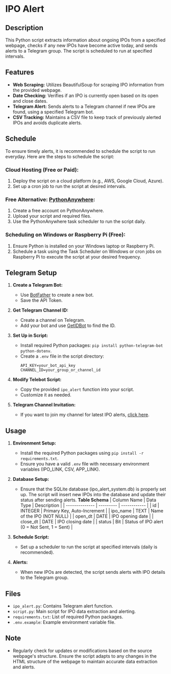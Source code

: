 # IPO Alert

## Description

This Python script extracts information about ongoing IPOs from a specified webpage, checks if any new IPOs have become active today, and sends alerts to a Telegram group. The script is scheduled to run at specified intervals.

## Features

- **Web Scraping:** Utilizes BeautifulSoup for scraping IPO information from the provided webpage.
- **Date Checking:** Verifies if an IPO is currently open based on its open and close dates.
- **Telegram Alert:** Sends alerts to a Telegram channel if new IPOs are found, using a specified Telegram bot.
- **CSV Tracking:** Maintains a CSV file to keep track of previously alerted IPOs and avoids duplicate alerts.

## Schedule

To ensure timely alerts, it is recommended to schedule the script to run everyday. Here are the steps to schedule the script:

### Cloud Hosting (Free or Paid):

1. Deploy the script on a cloud platform (e.g., AWS, Google Cloud, Azure).
2. Set up a cron job to run the script at desired intervals.

### Free Alternative: [PythonAnywhere](https://www.pythonanywhere.com/):

1. Create a free account on PythonAnywhere.
2. Upload your script and required files.
3. Use the PythonAnywhere task scheduler to run the script daily.

### Scheduling on Windows or Raspberry Pi (Free):

1. Ensure Python is installed on your Windows laptop or Raspberry Pi.
2. Schedule a task using the Task Scheduler on Windows or cron jobs on Raspberry Pi to execute the script at your desired frequency.

## Telegram Setup

1. **Create a Telegram Bot:**
   - Use [BotFather](https://t.me/BotFather) to create a new bot.
   - Save the API Token.

2. **Get Telegram Channel ID:**
   - Create a channel on Telegram.
   - Add your bot and use [GetIDBot](https://t.me/getidsbot) to find the ID.

3. **Set Up in Script:**
   - Install required Python packages: `pip install python-telegram-bot python-dotenv`.
   - Create a `.env` file in the script directory:
     ```dotenv
     API_KEY=your_bot_api_key
     CHANNEL_ID=your_group_or_channel_id
     ```

4. **Modify Telebot Script:**
   - Copy the provided `ipo_alert` function into your script.
   - Customize it as needed.

5. **Telegram Channel Invitation:**
   - If you want to join my channel for latest IPO alerts, [click here](https://t.me/ipoalert97).

## Usage

1. **Environment Setup:**
   - Install the required Python packages using `pip install -r requirements.txt`.
   - Ensure you have a valid `.env` file with necessary environment variables (IPO_LINK, CSV, APP_LINK).
     
2. **Database Setup:**
   - Ensure that the SQLite database (ipo_alert_system.db) is properly set up. The script will insert new IPOs into the database and update their status after sending alerts.
   **Table Schema**
| Column Name    | Data Type |  Description |
| -------------- | --------- | ------------ |
| id        | INTEGER    | Primary Key, Auto-Increment |
| ipo_name | TEXT    | Name of the IPO (NOT NULL) |
| open_dt    | DATE   | IPO opening date |
| close_dt   | DATE   | IPO closing date |
| status    | Bit   | Status of IPO alert (0 = Not Sent, 1 = Sent) |

4. **Schedule Script:**
   - Set up a scheduler to run the script at specified intervals (daily is recommended).

5. **Alerts:**
   - When new IPOs are detected, the script sends alerts with IPO details to the Telegram group.

## Files

- `ipo_alert.py`: Contains Telegram alert function.
- `script.py`: Main script for IPO data extraction and alerting.
- `requirements.txt`: List of required Python packages.
- `.env.example`: Example environment variable file.

## Note

- Regularly check for updates or modifications based on the source webpage's structure. Ensure the script adapts to any changes in the HTML structure of the webpage to maintain accurate data extraction and alerts.

